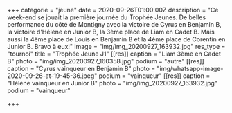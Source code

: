 +++
categorie = "jeune"
date = 2020-09-26T01:00:00Z
description = "Ce week-end se jouait la première journée du Trophée Jeunes. De belles performance du côté de Montigny avec la victoire de Cyrus en Benjamin B, la victoire d'Hélène en Junior B, la 3ème place de Liam en Cadet B. Mais aussi la 4ème place de Louis en Benjamin B et la 4ème place de Corentin en Junior B. Bravo à eux!"
image = "img/img_20200927_163932.jpg"
res_type = "tournoi"
title = "Trophée Jeune J1"
[[res]]
caption = "Liam 3ème en Cadet B"
photo = "img/img_20200927_160358.jpg"
podium = "autre"
[[res]]
caption = "Cyrus vainqueur en Benjamin B"
photo = "img/whatsapp-image-2020-09-26-at-19-45-36.jpeg"
podium = "vainqueur"
[[res]]
caption = "Hélène vainqueur en Junior B"
photo = "img/img_20200927_163932.jpg"
podium = "vainqueur"

+++
